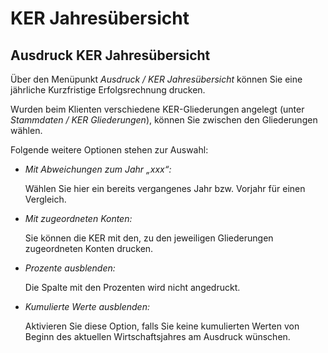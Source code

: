 # KER Jahresübersicht

## Ausdruck KER Jahresübersicht


Über den Menüpunkt *Ausdruck / KER Jahresübersicht* können Sie eine jährliche Kurzfristige Erfolgsrechnung drucken.

Wurden beim Klienten verschiedene KER-Gliederungen angelegt (unter *Stammdaten / KER Gliederungen*), können Sie zwischen den Gliederungen wählen.

Folgende weitere Optionen stehen zur Auswahl:

* *Mit Abweichungen zum Jahr „xxx“:*

    Wählen Sie hier ein bereits vergangenes Jahr bzw. Vorjahr für einen Vergleich.

* *Mit zugeordneten Konten:*

    Sie können die KER mit den, zu den jeweiligen Gliederungen zugeordneten Konten drucken.

* *Prozente ausblenden:*

    Die Spalte mit den Prozenten wird nicht angedruckt.

* *Kumulierte Werte ausblenden:*

    Aktivieren Sie diese Option, falls Sie keine kumulierten Werten von Beginn des aktuellen Wirtschaftsjahres am Ausdruck wünschen.
